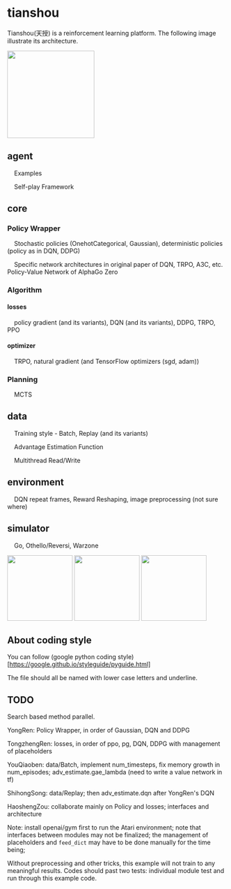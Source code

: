 # tianshou
Tianshou(天授) is a reinforcement learning platform. The following image illustrate its architecture.

<img src="https://github.com/sproblvem/tianshou/blob/master/docs/figures/tianshou_architecture.png" height="200"/>

## agent
&nbsp;&nbsp;&nbsp;&nbsp;Examples

&nbsp;&nbsp;&nbsp;&nbsp;Self-play Framework

## core

### Policy Wrapper
&nbsp;&nbsp;&nbsp;&nbsp;Stochastic policies (OnehotCategorical, Gaussian), deterministic policies (policy as in DQN, DDPG)

&nbsp;&nbsp;&nbsp;&nbsp;Specific network architectures in original paper of DQN, TRPO, A3C, etc. Policy-Value Network of AlphaGo Zero

### Algorithm

#### losses
&nbsp;&nbsp;&nbsp;&nbsp;policy gradient (and its variants), DQN (and its variants), DDPG, TRPO, PPO

#### optimizer
&nbsp;&nbsp;&nbsp;&nbsp;TRPO, natural gradient (and TensorFlow optimizers (sgd, adam))

### Planning
&nbsp;&nbsp;&nbsp;&nbsp;MCTS

## data
&nbsp;&nbsp;&nbsp;&nbsp;Training style - Batch, Replay (and its variants)

&nbsp;&nbsp;&nbsp;&nbsp;Advantage Estimation Function

&nbsp;&nbsp;&nbsp;&nbsp;Multithread Read/Write

## environment
&nbsp;&nbsp;&nbsp;&nbsp;DQN repeat frames, Reward Reshaping, image preprocessing (not sure where)

## simulator
&nbsp;&nbsp;&nbsp;&nbsp;Go, Othello/Reversi, Warzone

<img src="https://github.com/sproblvem/tianshou/blob/master/docs/figures/go.png" height="150"/> <img src="https://github.com/sproblvem/tianshou/blob/master/docs/figures/reversi.jpg" height="150"/> <img src="https://github.com/sproblvem/tianshou/blob/master/docs/figures/warzone.jpg" height="150"/>


## About coding style

You can follow (google python coding style)[https://google.github.io/styleguide/pyguide.html]

The file should all be named with lower case letters and underline.

## TODO
Search based method parallel.

YongRen: Policy Wrapper, in order of Gaussian, DQN and DDPG

TongzhengRen: losses, in order of ppo, pg, DQN, DDPG with management of placeholders

YouQiaoben: data/Batch, implement num_timesteps, fix memory growth in num_episodes; adv_estimate.gae_lambda (need to write a value network in tf)

ShihongSong: data/Replay; then adv_estimate.dqn after YongRen's DQN

HaoshengZou: collaborate mainly on Policy and losses; interfaces and architecture

Note: install openai/gym first to run the Atari environment; note that interfaces between modules may not be finalized; the management of placeholders and `feed_dict` may have to be done manually for the time being;

Without preprocessing and other tricks, this example will not train to any meaningful results. Codes should past two tests: individual module test and run through this example code.